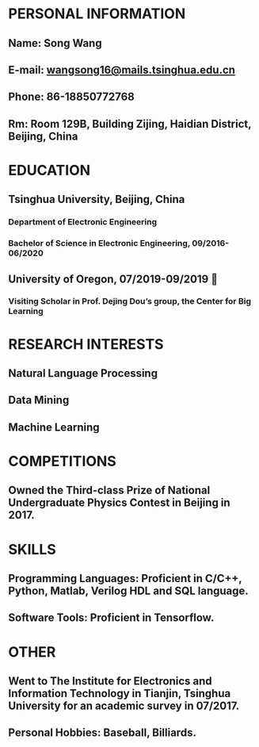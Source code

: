 # PERSONAL INFORMATION
## Name: Song Wang
## E-mail: wangsong16@mails.tsinghua.edu.cn
## Phone: 86-18850772768 
## Rm: Room 129B, Building Zijing, Haidian District, Beijing, China

# EDUCATION
## Tsinghua University, Beijing, China
### Department of Electronic Engineering 
### Bachelor of Science in Electronic Engineering, 09/2016- 06/2020
## University of Oregon, 07/2019-09/2019  
### Visiting Scholar in Prof. Dejing Dou’s group, the Center for Big Learning

# RESEARCH INTERESTS
## Natural Language Processing
## Data Mining
## Machine Learning

# COMPETITIONS
## Owned the Third-class Prize of National Undergraduate Physics Contest in Beijing in 2017.

# SKILLS
## Programming Languages: Proficient in C/C++, Python, Matlab, Verilog HDL and SQL language. 
## Software Tools: Proficient in Tensorflow.

# OTHER
## Went to The Institute for Electronics and Information Technology in Tianjin, Tsinghua University for an academic survey in 07/2017.
## Personal Hobbies: Baseball, Billiards.


